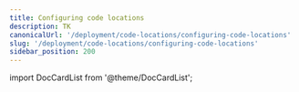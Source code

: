 ```yaml
---
title: Configuring code locations
description: TK
canonicalUrl: '/deployment/code-locations/configuring-code-locations'
slug: '/deployment/code-locations/configuring-code-locations'
sidebar_position: 200
---
```


import DocCardList from '@theme/DocCardList';

<DocCardList />